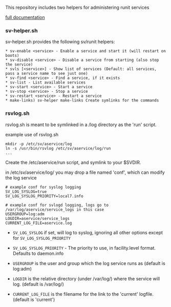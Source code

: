 This repository includes two helpers for administering runit services

[full documentation](https://github.com/rubyists/sv-helper/wiki)

### sv-helper.sh

sv-helper.sh provides the following sv/runit helpers:

    * sv-enable <service> - Enable a service and start it (will restart on boots)
    * sv-disable <service> - Disable a service from starting (also stop the service)
    * svls [<service>] - Show list of services (Default: all services, pass a service name to see just one)
    * sv-find <service> - Find a service, if it exists
    * sv-list - List available services
    * sv-start <service> - Start a service
    * sv-stop <service> - Stop a service
    * sv-restart <service> - Restart a service
    * make-links) sv-helper make-links Create symlinks for the commands

### rsvlog.sh

rsvlog.sh is meant to be symlinked in a <service>/log directory
          as the 'run' script.

example use of rsvlog.sh

    mkdir -p /etc/sv/aservice/log
    ln -s /usr/bin/rsvlog /etc/sv/aservice/log/run
    ...
  Create the /etc/aservice/run script, and symlink to your $SVDIR. 

in /etc/sv/aservice/log/ you may drop a file named 'conf',
which can modify the log service

    # example conf for syslog logging
    SV_LOG_SYSLOG=true 
    SV_LOG_SYSLOG_PRIORITY=local7.info

    # example conf for svlogd logging, logs go to /var/log/aservice/service_logs in this case
    USERGROUP=log:adm
    LOGDIR=aservice/service_logs
    CURRENT_LOG_FILE=aservice.log

* `SV_LOG_SYSLOG` if set, will log to syslog, ignoring all other options except for `SV_LOG_SYSLOG_PRIORITY`
* `SV_LOG_SYSLOG_PRIORITY` - The priority to use, in facility.level format.  Defaults to daemon.info
* `USERGROUP` is the user and group which the log service runs as
          (default is log:adm)

* `LOGDIR` is the relative directory (under /var/log/<servicename>) where the 
       service will log. (default is /var/log/<servicename>)
       
* `CURRENT_LOG_FILE` is the filename for the link to the 'current' logfile.
                   (default is 'current')
